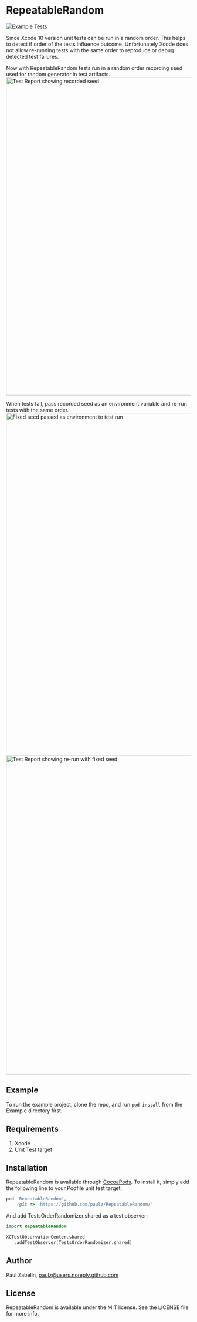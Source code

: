 # RepeatableRandom

[![Example Tests](https://github.com/paulz/RepeatableRandom/actions/workflows/example-tests.yml/badge.svg)](https://github.com/paulz/RepeatableRandom/actions/workflows/example-tests.yml)

Since Xcode 10 version unit tests can be run in a random order. This helps to detect if order of the tests influence outcome. Unfortunately Xcode does not allow re-running tests with the same order to reproduce or debug detected test failures.

Now with RepeatableRandom tests run in a random order recording seed used for random generator in test artifacts. 
<img width="867" alt="Test Report showing recorded seed" src="https://user-images.githubusercontent.com/59230/133321684-ce7fb74a-4011-4d1f-ac67-6e8951239cac.png">

When tests fail, pass recorded seed as an environment variable and re-run tests with the same order. 
<img width="919" alt="Fixed seed passed as environment to test run" src="https://user-images.githubusercontent.com/59230/133321690-ed469c4f-1f64-443d-88a6-44c3a32dba96.png">

<img width="871" alt="Test Report showing re-run with fixed seed" src="https://user-images.githubusercontent.com/59230/133321688-2f41fd0b-df56-4d40-86f0-0fe26a8a3c71.png">


## Example

To run the example project, clone the repo, and run `pod install` from the Example directory first.

## Requirements

1. Xcode
2. Unit Test target 

## Installation

RepeatableRandom is available through [CocoaPods](https://cocoapods.org). To install
it, simply add the following line to your Podfile unit test target:

```ruby
pod 'RepeatableRandom',
    :git => 'https://github.com/paulz/RepeatableRandom/'
```

And add TestsOrderRandomizer.shared as a test observer:

```swift
import RepeatableRandom

XCTestObservationCenter.shared
   .addTestObserver(TestsOrderRandomizer.shared)
```

## Author

Paul Zabelin, paulz@users.noreply.github.com

## License

RepeatableRandom is available under the MIT license. See the LICENSE file for more info.
